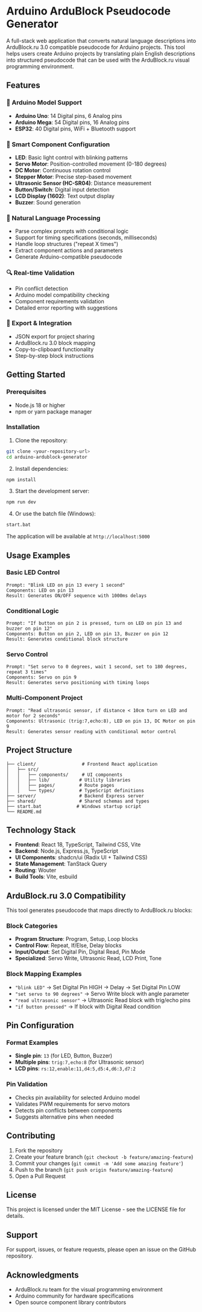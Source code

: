 # Arduino ArduBlock Pseudocode Generator

A full-stack web application that converts natural language descriptions into ArduBlock.ru 3.0 compatible pseudocode for Arduino projects. This tool helps users create Arduino projects by translating plain English descriptions into structured pseudocode that can be used with the ArduBlock.ru visual programming environment.

## Features

### 🔧 Arduino Model Support
- **Arduino Uno**: 14 Digital pins, 6 Analog pins
- **Arduino Mega**: 54 Digital pins, 16 Analog pins  
- **ESP32**: 40 Digital pins, WiFi + Bluetooth support

### 🎯 Smart Component Configuration
- **LED**: Basic light control with blinking patterns
- **Servo Motor**: Position-controlled movement (0-180 degrees)
- **DC Motor**: Continuous rotation control
- **Stepper Motor**: Precise step-based movement
- **Ultrasonic Sensor (HC-SR04)**: Distance measurement
- **Button/Switch**: Digital input detection
- **LCD Display (1602)**: Text output display
- **Buzzer**: Sound generation

### 🧠 Natural Language Processing
- Parse complex prompts with conditional logic
- Support for timing specifications (seconds, milliseconds)
- Handle loop structures ("repeat X times")
- Extract component actions and parameters
- Generate Arduino-compatible pseudocode

### 🔍 Real-time Validation
- Pin conflict detection
- Arduino model compatibility checking
- Component requirements validation
- Detailed error reporting with suggestions

### 📄 Export & Integration
- JSON export for project sharing
- ArduBlock.ru 3.0 block mapping
- Copy-to-clipboard functionality
- Step-by-step block instructions

## Getting Started

### Prerequisites
- Node.js 18 or higher
- npm or yarn package manager

### Installation

1. Clone the repository:
```bash
git clone <your-repository-url>
cd arduino-ardublock-generator
```

2. Install dependencies:
```bash
npm install
```

3. Start the development server:
```bash
npm run dev
```

4. Or use the batch file (Windows):
```bash
start.bat
```

The application will be available at `http://localhost:5000`

## Usage Examples

### Basic LED Control
```
Prompt: "Blink LED on pin 13 every 1 second"
Components: LED on pin 13
Result: Generates ON/OFF sequence with 1000ms delays
```

### Conditional Logic
```
Prompt: "If button on pin 2 is pressed, turn on LED on pin 13 and buzzer on pin 12"
Components: Button on pin 2, LED on pin 13, Buzzer on pin 12
Result: Generates conditional block structure
```

### Servo Control
```
Prompt: "Set servo to 0 degrees, wait 1 second, set to 180 degrees, repeat 3 times"
Components: Servo on pin 9
Result: Generates servo positioning with timing loops
```

### Multi-Component Project
```
Prompt: "Read ultrasonic sensor, if distance < 10cm turn on LED and motor for 2 seconds"
Components: Ultrasonic (trig:7,echo:8), LED on pin 13, DC Motor on pin 9
Result: Generates sensor reading with conditional motor control
```

## Project Structure

```
├── client/                 # Frontend React application
│   ├── src/
│   │   ├── components/     # UI components
│   │   ├── lib/           # Utility libraries
│   │   ├── pages/         # Route pages
│   │   └── types/         # TypeScript definitions
├── server/                # Backend Express server
├── shared/                # Shared schemas and types
├── start.bat             # Windows startup script
└── README.md
```

## Technology Stack

- **Frontend**: React 18, TypeScript, Tailwind CSS, Vite
- **Backend**: Node.js, Express.js, TypeScript
- **UI Components**: shadcn/ui (Radix UI + Tailwind CSS)
- **State Management**: TanStack Query
- **Routing**: Wouter
- **Build Tools**: Vite, esbuild

## ArduBlock.ru 3.0 Compatibility

This tool generates pseudocode that maps directly to ArduBlock.ru blocks:

### Block Categories
- **Program Structure**: Program, Setup, Loop blocks
- **Control Flow**: Repeat, If/Else, Delay blocks
- **Input/Output**: Set Digital Pin, Digital Read, Pin Mode
- **Specialized**: Servo Write, Ultrasonic Read, LCD Print, Tone

### Block Mapping Examples
- `"blink LED"` → Set Digital Pin HIGH → Delay → Set Digital Pin LOW
- `"set servo to 90 degrees"` → Servo Write block with angle parameter
- `"read ultrasonic sensor"` → Ultrasonic Read block with trig/echo pins
- `"if button pressed"` → If block with Digital Read condition

## Pin Configuration

### Format Examples
- **Single pin**: `13` (for LED, Button, Buzzer)
- **Multiple pins**: `trig:7,echo:8` (for Ultrasonic sensor)
- **LCD pins**: `rs:12,enable:11,d4:5,d5:4,d6:3,d7:2`

### Pin Validation
- Checks pin availability for selected Arduino model
- Validates PWM requirements for servo motors
- Detects pin conflicts between components
- Suggests alternative pins when needed

## Contributing

1. Fork the repository
2. Create your feature branch (`git checkout -b feature/amazing-feature`)
3. Commit your changes (`git commit -m 'Add some amazing feature'`)
4. Push to the branch (`git push origin feature/amazing-feature`)
5. Open a Pull Request

## License

This project is licensed under the MIT License - see the LICENSE file for details.

## Support

For support, issues, or feature requests, please open an issue on the GitHub repository.

## Acknowledgments

- ArduBlock.ru team for the visual programming environment
- Arduino community for hardware specifications
- Open source component library contributors